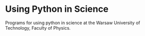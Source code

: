 # Using Python in Science

Programs for using python in science at the Warsaw University of Technology, Faculty of Physics.
